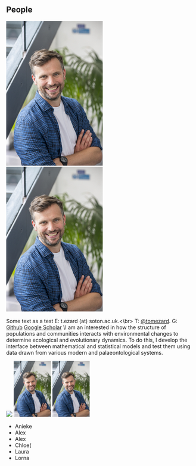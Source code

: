 ## People


[![Tom](/images/tom_thumbnail.jpg)](https://scholar.google.co.uk/citations?user=I18b4BYAAAAJ&hl=en "Twitter") [![Tom](/images/tom_thumbnail.jpg)](https://www.southampton.ac.uk/oes/about/staff/te1e12.page "Official University Page")


Some text as a test  E: t.ezard (at) soton.ac.uk.<\br>  T: [@tomezard](https://https://twitter.com/tomezard).  G: [Github](https://github.com/tomezard)  [Google Scholar](https://scholar.google.co.uk/citations?user=I18b4BYAAAAJ&hl=en) \I am an interested in how the structure of populations and communities interacts with environmental changes to determine ecological and evolutionary dynamics. To do this, I develop the interface between mathematical and statistical models and test them using data drawn from various modern and palaeontological systems.

<p float="left">
  <img src=["/images/tom_thumbnail.jpg"](https://https://twitter.com/tomezard) width="100" />
  <img src="/images/tom_thumbnail.jpg" width="100" /> 
  <img src="/images/tom_thumbnail.jpg" width="100" />
</p>

- Anieke
- Alex
- Alex
- Chloe(
- Laura
- Lorna


